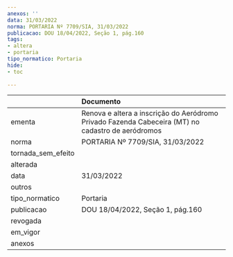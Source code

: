 ```yaml
---
anexos: ''
data: 31/03/2022
norma: PORTARIA Nº 7709/SIA, 31/03/2022
publicacao: DOU 18/04/2022, Seção 1, pág.160
tags:
- altera
- portaria
tipo_normatico: Portaria
hide: 
- toc 
 
---
```


|                    | Documento                                                                                         |
|:-------------------|:--------------------------------------------------------------------------------------------------|
| ementa             | Renova e altera a inscrição do Aeródromo Privado Fazenda Cabeceira (MT) no cadastro de aeródromos |
| norma              | PORTARIA Nº 7709/SIA, 31/03/2022                                                                  |
| tornada_sem_efeito |                                                                                                   |
| alterada           |                                                                                                   |
| data               | 31/03/2022                                                                                        |
| outros             |                                                                                                   |
| tipo_normatico     | Portaria                                                                                          |
| publicacao         | DOU 18/04/2022, Seção 1, pág.160                                                                  |
| revogada           |                                                                                                   |
| em_vigor           |                                                                                                   |
| anexos             |                                                                                                   |